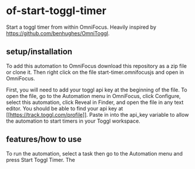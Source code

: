 # of-start-toggl-timer
Start a toggl timer from within OmniFocus. Heavily inspired by https://github.com/benhughes/OmniToggl.

## setup/installation
To add this automation to OmniFocus download this repository as a zip file or clone it. Then right click on the file start-timer.omnifocusjs and open in OmniFocus.

First, you will need to add your toggl api key at the beginning of the file. To open the file, go to the Automation menu in OmniFocus, click Configure, select this automation, click Reveal in Finder, and open the file in any text editor. You should be able to find your api key at [[https://track.toggl.com/profile]]. Paste in into the api_key variable to allow the automation to start timers in your Toggl workspace.

## features/how to use
To run the automation, select a task then go to the Automation menu and press Start Toggl Timer. The
